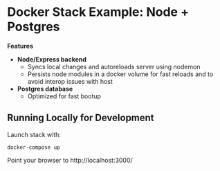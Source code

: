 # Docker Stack Example: Node + Postgres

**Features**

- **Node/Express backend**
  - Syncs local changes and autoreloads server using nodemon
  - Persists node modules in a docker volume for fast reloads and to avoid interop issues with host
- **Postgres database**
  - Optimized for fast bootup

## Running Locally for Development

Launch stack with:

	docker-compose up

Point your browser to http://localhost:3000/
